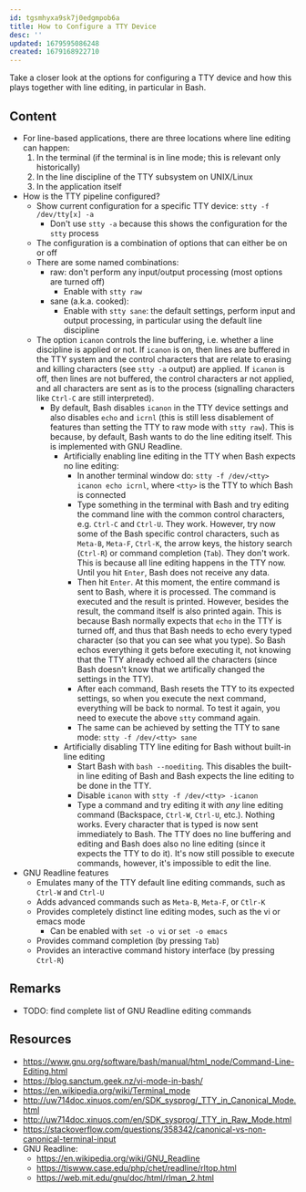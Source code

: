 ```yaml
---
id: tgsmhyxa9sk7j0edgmpob6a
title: How to Configure a TTY Device
desc: ''
updated: 1679595086248
created: 1679168922710
---
```


Take a closer look at the options for configuring a TTY device and how this plays together with line editing, in particular in Bash.

## Content

- For line-based applications, there are three locations where line editing can happen:
    1. In the terminal (if the terminal is in line mode; this is relevant only historically)
    2. In the line discipline of the TTY subsystem on UNIX/Linux
    3. In the application itself
- How is the TTY pipeline configured?
    - Show current configuration for a specific TTY device: `stty -f /dev/tty[x] -a`
        - Don't use `stty -a` because this shows the configuration for the `stty` process
    - The configuration is a combination of options that can either be on or off
    - There are some named combinations:
        - raw: don't perform any input/output processing (most options are turned off)
            - Enable with `stty raw`
        - sane (a.k.a. cooked): 
            - Enable with `stty sane`: the default settings, perform input and output processing, in particular using the default line discipline
    - The option `icanon` controls the line buffering, i.e. whether a line discipline is applied or not. If `icanon` is on, then lines are buffered in the TTY system and the control characters that are relate to erasing and killing characters (see `stty -a` output) are applied. If `icanon` is off, then lines are not buffered, the control characters ar not applied, and all characters are sent as is to the process (signalling characters like `Ctrl-C` are still interpreted).
        - By default, Bash disables `icanon` in the TTY device settings and also disables `echo` and `icrnl` (this is still less disablement of features than setting the TTY to raw mode with `stty raw`). This is because, by default, Bash wants to do the line editing itself. This is implemented with GNU Readline.
            - Artificially enabling line editing in the TTY when Bash expects no line editing:
                - In another terminal window do: `stty -f /dev/<tty> icanon echo icrnl`, where `<tty>` is the TTY to which Bash is connected
                - Type something in the terminal with Bash and try editing the command line with the common control characters, e.g. `Ctrl-C` and `Ctrl-U`. They work. However, try now some of the Bash specific control characters, such as `Meta-B`, `Meta-F`, `Ctrl-K`, the arrow keys, the history search (`Ctrl-R`) or command completion (`Tab`). They don't work. This is because all line editing happens in the TTY now. Until you hit `Enter`, Bash does not receive any data.
                - Then hit `Enter`. At this moment, the entire command is sent to Bash, where it is processed. The command is executed and the result is printed. However, besides the result, the command itself is also printed again. This is because Bash normally expects that `echo` in the TTY is turned off, and thus that Bash needs to echo every typed character (so that you can see what you type). So Bash echos everything it gets before executing it, not knowing that the TTY already echoed all the characters (since Bash doesn't know that we artifically changed the settings in the TTY).
                - After each command, Bash resets the TTY to its expected settings, so when you execute the next command, everything will be back to normal. To test it again, you need to execute the above `stty` command again.
                - The same can be achieved by setting the TTY to sane mode: `stty -f /dev/<tty> sane`
            - Artificially disabling TTY line editing for Bash without built-in line editing
                - Start Bash with `bash --noediting`. This disables the built-in line editing of Bash and Bash expects the line editing to be done in the TTY.
                - Disable `icanon` with `stty -f /dev/<tty> -icanon`
                - Type a command and try editing it with _any_ line editing command (Backspace, `Ctrl-W`, `Ctrl-U`, etc.). Nothing works. Every character that is typed is now sent immediately to Bash. The TTY does no line buffering and editing and Bash does also no line editing (since it expects the TTY to do it). It's now still possible to execute commands, however, it's impossible to edit the line.                    
- GNU Readline features
    - Emulates many of the TTY default line editing commands, such as `Ctrl-W` and `Ctrl-U`
    - Adds advanced commands such as `Meta-B`, `Meta-F`, or `Ctlr-K`
    - Provides completely distinct line editing modes, such as the vi or emacs mode  
        - Can be enabled with `set -o vi` or `set -o emacs`
    - Provides command completion (by pressing `Tab`)
    - Provides an interactive command history interface (by pressing `Ctrl-R`)

## Remarks

- TODO: find complete list of GNU Readline editing commands 

## Resources

- https://www.gnu.org/software/bash/manual/html_node/Command-Line-Editing.html
- https://blog.sanctum.geek.nz/vi-mode-in-bash/
- https://en.wikipedia.org/wiki/Terminal_mode
- http://uw714doc.xinuos.com/en/SDK_sysprog/_TTY_in_Canonical_Mode.html
- http://uw714doc.xinuos.com/en/SDK_sysprog/_TTY_in_Raw_Mode.html
- https://stackoverflow.com/questions/358342/canonical-vs-non-canonical-terminal-input
- GNU Readline:
    - https://en.wikipedia.org/wiki/GNU_Readline
    - https://tiswww.case.edu/php/chet/readline/rltop.html
    - https://web.mit.edu/gnu/doc/html/rlman_2.html
